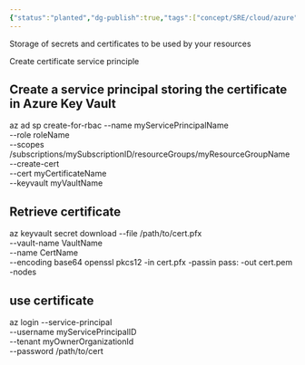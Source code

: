 ```yaml
---
{"status":"planted","dg-publish":true,"tags":["concept/SRE/cloud/azure"],"definition":"Safeguard cryptographic keys and other secrets used by cloud apps and services.","ms-learn-url":"https://azure.microsoft.com/en-us/products/key-vault","creation_date":"2024-05-02 22:00","permalink":"/concepts/azure-key-vault/","dgPassFrontmatter":true}
---
```



Storage of secrets and certificates to be used by your resources

Create certificate service principle

## Create a service principal storing the certificate in Azure Key Vault
az ad sp create-for-rbac --name myServicePrincipalName \
                         --role roleName \
                         --scopes /subscriptions/mySubscriptionID/resourceGroups/myResourceGroupName \
                         --create-cert \
                         --cert myCertificateName \
                         --keyvault myVaultName


## Retrieve certificate
az keyvault secret download --file /path/to/cert.pfx \
                            --vault-name VaultName \
                            --name CertName \
                            --encoding base64
openssl pkcs12 -in cert.pfx -passin pass: -out cert.pem -nodes

## use certificate
az login --service-principal \
         --username myServicePrincipalID \
         --tenant myOwnerOrganizationId \
         --password /path/to/cert

